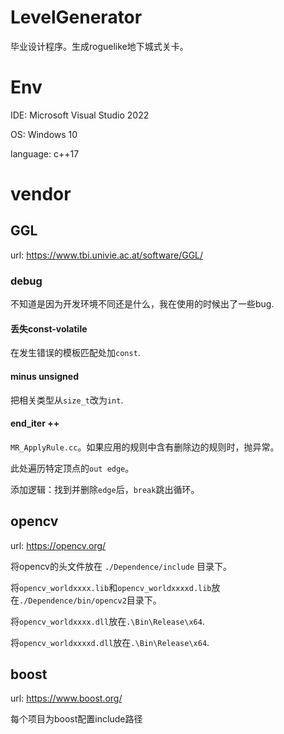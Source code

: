 # LevelGenerator
毕业设计程序。生成roguelike地下城式关卡。

# Env

IDE: Microsoft Visual Studio 2022

OS: Windows 10

language: c++17

# vendor

## GGL

url: https://www.tbi.univie.ac.at/software/GGL/

### debug

不知道是因为开发环境不同还是什么，我在使用的时候出了一些bug.

#### 丢失const-volatile

在发生错误的模板匹配处加`const`.

#### minus unsigned

把相关类型从`size_t`改为`int`.

#### end_iter ++

`MR_ApplyRule.cc`。如果应用的规则中含有删除边的规则时，抛异常。

此处遍历特定顶点的`out edge`。

添加逻辑：找到并删除`edge`后，`break`跳出循环。

## opencv

url: https://opencv.org/

将opencv的头文件放在 `./Dependence/include` 目录下。

将`opencv_worldxxxx.lib`和`opencv_worldxxxxd.lib`放在`./Dependence/bin/opencv2`目录下。

将`opencv_worldxxxx.dll`放在`.\Bin\Release\x64`.

将`opencv_worldxxxxd.dll`放在`.\Bin\Release\x64`.

## boost

url: https://www.boost.org/

每个项目为boost配置include路径

